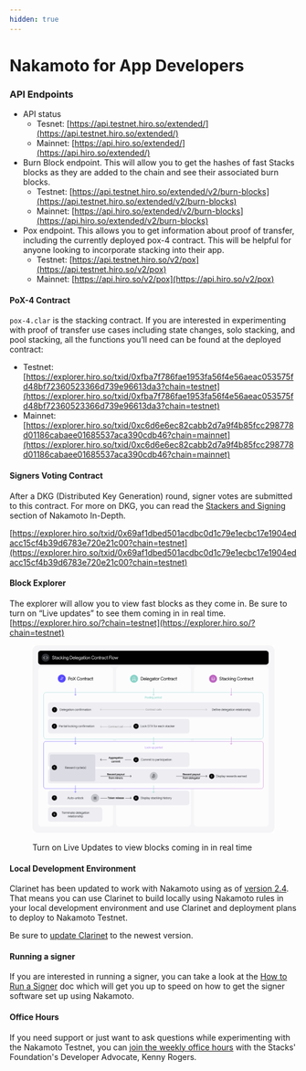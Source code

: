 ```yaml
---
hidden: true
---
```


# Nakamoto for App Developers

### API Endpoints

* API status&#x20;
  * Tesnet: [https://api.testnet.hiro.so/extended/](https://api.testnet.hiro.so/extended/)
  * Mainnet: [https://api.hiro.so/extended/](https://api.hiro.so/extended/)
* Burn Block endpoint. This will allow you to get the hashes of fast Stacks blocks as they are added to the chain and see their associated burn blocks.
  * Testnet: [https://api.testnet.hiro.so/extended/v2/burn-blocks](https://api.testnet.hiro.so/extended/v2/burn-blocks)
  * Mainnet: [https://api.hiro.so/extended/v2/burn-blocks](https://api.hiro.so/extended/v2/burn-blocks)
* Pox endpoint. This allows you to get information about proof of transfer, including the currently deployed pox-4 contract. This will be helpful for anyone looking to incorporate stacking into their app.
  * Testnet: [https://api.testnet.hiro.so/v2/pox](https://api.testnet.hiro.so/v2/pox)
  * Mainnet: [https://api.hiro.so/v2/pox](https://api.hiro.so/v2/pox)

#### PoX-4 Contract

`pox-4.clar` is the stacking contract. If you are interested in experimenting with proof of transfer use cases including state changes, solo stacking, and pool stacking, all the functions you’ll need can be found at the deployed contract:&#x20;

* Testnet: [https://explorer.hiro.so/txid/0xfba7f786fae1953fa56f4e56aeac053575fd48bf72360523366d739e96613da3?chain=testnet](https://explorer.hiro.so/txid/0xfba7f786fae1953fa56f4e56aeac053575fd48bf72360523366d739e96613da3?chain=testnet)
* Mainnet: [https://explorer.hiro.so/txid/0xc6d6e6ec82cabb2d7a9f4b85fcc298778d01186cabaee01685537aca390cdb46?chain=mainnet](https://explorer.hiro.so/txid/0xc6d6e6ec82cabb2d7a9f4b85fcc298778d01186cabaee01685537aca390cdb46?chain=mainnet)

#### Signers Voting Contract

After a DKG (Distributed Key Generation) round, signer votes are submitted to this contract. For more on DKG, you can read the [Stackers and Signing](../../concepts/block-production/stackers-and-signing.md) section of Nakamoto In-Depth.

[https://explorer.hiro.so/txid/0x69af1dbed501acdbc0d1c79e1ecbc17e1904edacc15cf4b39d6783e720e21c00?chain=testnet](https://explorer.hiro.so/txid/0x69af1dbed501acdbc0d1c79e1ecbc17e1904edacc15cf4b39d6783e720e21c00?chain=testnet)

#### Block Explorer

The explorer will allow you to view fast blocks as they come in. Be sure to turn on “Live updates” to see them coming in in real time. [https://explorer.hiro.so/?chain=testnet](https://explorer.hiro.so/?chain=testnet)

<figure><img src="../../.gitbook/assets/image (4) (1).png" alt=""><figcaption><p>Turn on Live Updates to view blocks coming in in real time</p></figcaption></figure>

#### Local Development Environment

Clarinet has been updated to work with Nakamoto using as of [version 2.4](https://github.com/hirosystems/clarinet/releases/tag/v2.4.0). That means you can use Clarinet to build locally using Nakamoto rules in your local development environment and use Clarinet and deployment plans to deploy to Nakamoto Testnet.

Be sure to [update Clarinet](https://docs.hiro.so/clarinet/getting-started) to the newest version.

#### Running a signer

If you are interested in running a signer, you can take a look at the [How to Run a Signer](../../guides-and-tutorials/running-a-signer/) doc which will get you up to speed on how to get the signer software set up using Nakamoto.

#### Office Hours

If you need support or just want to ask questions while experimenting with the Nakamoto Testnet, you can [join the weekly office hours](https://events.stacks.co/event/HD16484710) with the Stacks' Foundation's Developer Advocate, Kenny Rogers.
